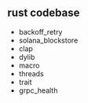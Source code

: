 ## rust codebase

* backoff_retry
* solana_blockstore
* clap
* dylib
* macro
* threads
* trait
* grpc_health

